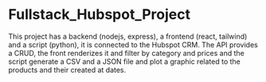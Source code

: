 # Fullstack_Hubspot_Project
This project has a backend (nodejs, express), a frontend (react, tailwind) and a script (python), it is connected to the Hubspot CRM. The API provides a CRUD, the front renderizes it and filter by category and prices and the script generate a CSV and a JSON file and plot a graphic related to the products and their created at dates.
